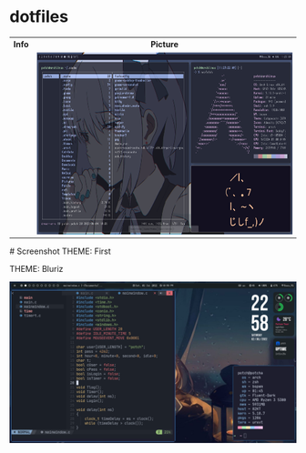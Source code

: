 # dotfiles

 <table>
  <tr>
    <th>Info</th>
    <th>Picture</th>
  </tr>
  <tr>
    <td></td>
    <td><img src="themes/first/first.png"  alt="1" width = 640px height = 320px ></td>
  </tr>
</table> 
# Screenshot
THEME: First



THEME: Bluriz

![alt text](themes/bluriz/bluriz.png)

